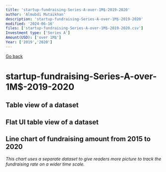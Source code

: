 ```yaml
---
title: 'startup-fundraising-Series-A-over-1M$-2019-2020'
author: 'Almubdi Mutaikhan'
description: 'startup-fundraising-Series-A-over-1M$-2019-2020'
modified: '2024-06-16'
files: ['startup-fundraising-Series-A-over-1M$-2019-2020.csv']
Investment type: ['Series A']
Amount(USD): ['over 1M$']
Year: ['2019','2020']
---
```


[Go back](/)

# startup-fundraising-Series-A-over-1M$-2019-2020

## Table view of a dataset
<Table url="startup-fundraising-Series-A-over-1M$-2019-2020.csv" />

## Flat UI table view of a dataset

<FlatUiTable
    url="startup-fundraising-Series-A-over-1M$-2019-2020.csv"
/>

## Line chart of fundraising amount from 2015 to 2020
*This chart uses a separate dataset to give readers more picture to track the fundraising rate on a wider time scale.*

<LineChart
    title="Startup fundraising from 2015 to 2020"
    xAxis="Year"
    yAxis="Amount in USD"
    data="startup-fundraising-2015-2020.csv"
/>
